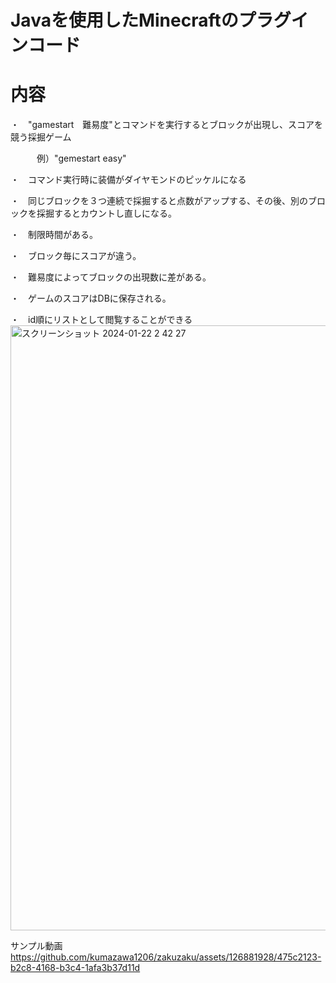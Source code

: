 # Javaを使用したMinecraftのプラグインコード

# 内容
・　"gamestart　難易度"とコマンドを実行するとブロックが出現し、スコアを競う採掘ゲーム　　

　　　例）"gemestart easy"

・　コマンド実行時に装備がダイヤモンドのピッケルになる

・　同じブロックを３つ連続で採掘すると点数がアップする、その後、別のブロックを採掘するとカウントし直しになる。

・　制限時間がある。

・　ブロック毎にスコアが違う。

・　難易度によってブロックの出現数に差がある。

・　ゲームのスコアはDBに保存される。

・　id順にリストとして閲覧することができる
<img width="968" alt="スクリーンショット 2024-01-22 2 42 27" src="https://github.com/kumazawa1206/zakuzaku/assets/126881928/d417bde5-40c8-40c4-b02e-1ceacd61f8bc">

サンプル動画
https://github.com/kumazawa1206/zakuzaku/assets/126881928/475c2123-b2c8-4168-b3c4-1afa3b37d11d

